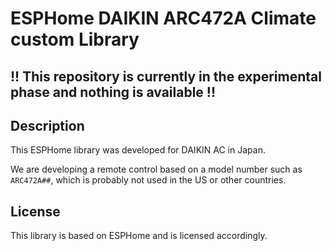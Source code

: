 # ESPHome DAIKIN ARC472A Climate custom Library

## !! This repository is currently in the experimental phase and nothing is available !!

## Description

This ESPHome library was developed for DAIKIN AC in Japan.

We are developing a remote control based on a model number such as `ARC472A##`, which is probably not used in the US or other countries.


## License

This library is based on ESPHome and is licensed accordingly.

